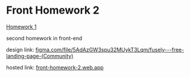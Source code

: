 # Front Homework 2

[Homework 1](https://github.com/datotoda/front-homework-1)

second homework in front-end

design link: [figma.com/file/5AdAzGW3spu32MUykT3Lqm/fusely---free-landing-page-(Community)](https://www.figma.com/file/5AdAzGW3spu32MUykT3Lqm/fusely---free-landing-page-(Community)?node-id=88-130)

hosted link: [front-homework-2.web.app](https://front-homework-2.web.app/)
